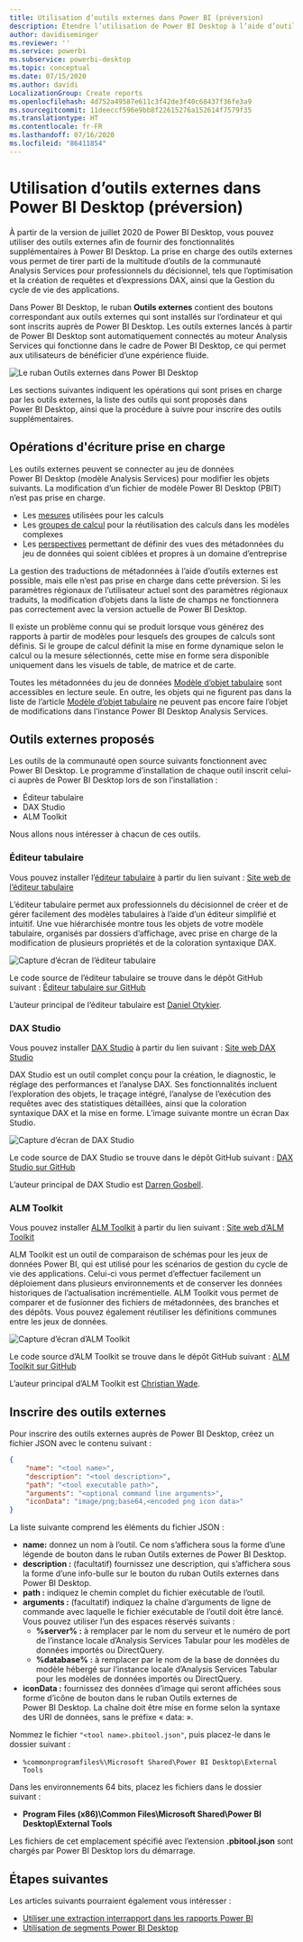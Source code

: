 ```yaml
---
title: Utilisation d’outils externes dans Power BI (préversion)
description: Étendre l’utilisation de Power BI Desktop à l’aide d’outils externes
author: davidiseminger
ms.reviewer: ''
ms.service: powerbi
ms.subservice: powerbi-desktop
ms.topic: conceptual
ms.date: 07/15/2020
ms.author: davidi
LocalizationGroup: Create reports
ms.openlocfilehash: 4d752a49587e611c3f42de3f40c68437f36fe3a9
ms.sourcegitcommit: 11deeccf596e9bb8f22615276a152614f7579f35
ms.translationtype: HT
ms.contentlocale: fr-FR
ms.lasthandoff: 07/16/2020
ms.locfileid: "86411854"
---
```

# <a name="using-external-tools-in-power-bi-desktop-preview"></a>Utilisation d’outils externes dans Power BI Desktop (préversion)

À partir de la version de juillet 2020 de Power BI Desktop, vous pouvez utiliser des outils externes afin de fournir des fonctionnalités supplémentaires à Power BI Desktop. La prise en charge des outils externes vous permet de tirer parti de la multitude d’outils de la communauté Analysis Services pour professionnels du décisionnel, tels que l’optimisation et la création de requêtes et d’expressions DAX, ainsi que la Gestion du cycle de vie des applications.

Dans Power BI Desktop, le ruban **Outils externes** contient des boutons correspondant aux outils externes qui sont installés sur l’ordinateur et qui sont inscrits auprès de Power BI Desktop. Les outils externes lancés à partir de Power BI Desktop sont automatiquement connectés au moteur Analysis Services qui fonctionne dans le cadre de Power BI Desktop, ce qui permet aux utilisateurs de bénéficier d’une expérience fluide.

![Le ruban Outils externes dans Power BI Desktop](media/desktop-external-tools/desktop-external-tools-01.png)

Les sections suivantes indiquent les opérations qui sont prises en charge par les outils externes, la liste des outils qui sont proposés dans Power BI Desktop, ainsi que la procédure à suivre pour inscrire des outils supplémentaires.

## <a name="supported-write-operations"></a>Opérations d'écriture prise en charge

Les outils externes peuvent se connecter au jeu de données Power BI Desktop (modèle Analysis Services) pour modifier les objets suivants. La modification d’un fichier de modèle Power BI Desktop (PBIT) n’est pas prise en charge.

* Les [mesures](https://docs.microsoft.com/analysis-services/tabular-models/measures-ssas-tabular) utilisées pour les calculs
* Les [groupes de calcul](https://docs.microsoft.com/analysis-services/tabular-models/calculation-groups) pour la réutilisation des calculs dans les modèles complexes
* Les [perspectives](https://docs.microsoft.com/analysis-services/tabular-models/perspectives-ssas-tabular) permettant de définir des vues des métadonnées du jeu de données qui soient ciblées et propres à un domaine d’entreprise

La gestion des traductions de métadonnées à l’aide d’outils externes est possible, mais elle n’est pas prise en charge dans cette préversion. Si les paramètres régionaux de l’utilisateur actuel sont des paramètres régionaux traduits, la modification d’objets dans la liste de champs ne fonctionnera pas correctement avec la version actuelle de Power BI Desktop. 

Il existe un problème connu qui se produit lorsque vous générez des rapports à partir de modèles pour lesquels des groupes de calculs sont définis. Si le groupe de calcul définit la mise en forme dynamique selon le calcul ou la mesure sélectionnés, cette mise en forme sera disponible uniquement dans les visuels de table, de matrice et de carte.

Toutes les métadonnées du jeu de données [Modèle d’objet tabulaire](https://docs.microsoft.com/analysis-services/tom/introduction-to-the-tabular-object-model-tom-in-analysis-services-amo) sont accessibles en lecture seule. En outre, les objets qui ne figurent pas dans la liste de l’article [Modèle d’objet tabulaire](https://docs.microsoft.com/analysis-services/tom/introduction-to-the-tabular-object-model-tom-in-analysis-services-amo) ne peuvent pas encore faire l’objet de modifications dans l’instance Power BI Desktop Analysis Services.


## <a name="featured-external-tools"></a>Outils externes proposés

Les outils de la communauté open source suivants fonctionnent avec Power BI Desktop. Le programme d’installation de chaque outil inscrit celui-ci auprès de Power BI Desktop lors de son l’installation :

* Éditeur tabulaire
* DAX Studio
* ALM Toolkit

Nous allons nous intéresser à chacun de ces outils.

### <a name="tabular-editor"></a>Éditeur tabulaire

Vous pouvez installer l’[éditeur tabulaire](https://tabulareditor.com/) à partir du lien suivant : [Site web de l’éditeur tabulaire](https://tabulareditor.com/)

L’éditeur tabulaire permet aux professionnels du décisionnel de créer et de gérer facilement des modèles tabulaires à l’aide d’un éditeur simplifié et intuitif. Une vue hiérarchisée montre tous les objets de votre modèle tabulaire, organisés par dossiers d’affichage, avec prise en charge de la modification de plusieurs propriétés et de la coloration syntaxique DAX.

![Capture d’écran de l’éditeur tabulaire](media/desktop-external-tools/desktop-external-tools-02.png)

Le code source de l’éditeur tabulaire se trouve dans le dépôt GitHub suivant : [Éditeur tabulaire sur GitHub](https://github.com/otykier/TabularEditor)

L’auteur principal de l’éditeur tabulaire est [Daniel Otykier](https://www.linkedin.com/in/daniel-otykier-2231876).


### <a name="dax-studio"></a>DAX Studio

Vous pouvez installer [DAX Studio](https://daxstudio.org) à partir du lien suivant : [Site web DAX Studio](https://daxstudio.org)

DAX Studio est un outil complet conçu pour la création, le diagnostic, le réglage des performances et l’analyse DAX. Ses fonctionnalités incluent l’exploration des objets, le traçage intégré, l’analyse de l’exécution des requêtes avec des statistiques détaillées, ainsi que la coloration syntaxique DAX et la mise en forme. L’image suivante montre un écran Dax Studio. 

![Capture d’écran de DAX Studio](media/desktop-external-tools/desktop-external-tools-03.png)

Le code source de DAX Studio se trouve dans le dépôt GitHub suivant : [DAX Studio sur GitHub](https://github.com/DaxStudio/DaxStudio)

L’auteur principal de DAX Studio est [Darren Gosbell](https://www.linkedin.com/in/darrengosbell).

### <a name="alm-toolkit"></a>ALM Toolkit

Vous pouvez installer [ALM Toolkit](http://alm-toolkit.com) à partir du lien suivant : [Site web d’ALM Toolkit](http://alm-toolkit.com)

ALM Toolkit est un outil de comparaison de schémas pour les jeux de données Power BI, qui est utilisé pour les scénarios de gestion du cycle de vie des applications. Celui-ci vous permet d’effectuer facilement un déploiement dans plusieurs environnements et de conserver les données historiques de l’actualisation incrémentielle. ALM Toolkit vous permet de comparer et de fusionner des fichiers de métadonnées, des branches et des dépôts. Vous pouvez également réutiliser les définitions communes entre les jeux de données.

![Capture d’écran d’ALM Toolkit](media/desktop-external-tools/desktop-external-tools-04.png)

Le code source d’ALM Toolkit se trouve dans le dépôt GitHub suivant : [ALM Toolkit sur GitHub](https://github.com/microsoft/analysis-services)

L’auteur principal d’ALM Toolkit est [Christian Wade](https://www.linkedin.com/in/christianwade1).


## <a name="how-to-register-external-tools"></a>Inscrire des outils externes

Pour inscrire des outils externes auprès de Power BI Desktop, créez un fichier JSON avec le contenu suivant :

```json
{
    "name": "<tool name>",
    "description": "<tool description>",
    "path": "<tool executable path>",
    "arguments": "<optional command line arguments>",
    "iconData": "image/png;base64,<encoded png icon data>"
}
```

La liste suivante comprend les éléments du fichier JSON :
 
* **name:** donnez un nom à l’outil. Ce nom s’affichera sous la forme d’une légende de bouton dans le ruban Outils externes de Power BI Desktop.
* **description :** (facultatif) fournissez une description, qui s’affichera sous la forme d’une info-bulle sur le bouton du ruban Outils externes dans Power BI Desktop.
* **path :** indiquez le chemin complet du fichier exécutable de l’outil.
* **arguments :** (facultatif) indiquez la chaîne d’arguments de ligne de commande avec laquelle le fichier exécutable de l’outil doit être lancé. Vous pouvez utiliser l’un des espaces réservés suivants :
    * **%server% :** à remplacer par le nom du serveur et le numéro de port de l’instance locale d’Analysis Services Tabular pour les modèles de données importés ou DirectQuery.
    * **%database% :** à remplacer par le nom de la base de données du modèle hébergé sur l’instance locale d’Analysis Services Tabular pour les modèles de données importés ou DirectQuery.
* **iconData :** fournissez des données d’image qui seront affichées sous forme d’icône de bouton dans le ruban Outils externes de Power BI Desktop. La chaîne doit être mise en forme selon la syntaxe des URI de données, sans le préfixe « data: ».
 
Nommez le fichier `"<tool name>.pbitool.json"`, puis placez-le dans le dossier suivant :

* `%commonprogramfiles%\Microsoft Shared\Power BI Desktop\External Tools`

Dans les environnements 64 bits, placez les fichiers dans le dossier suivant :

* **Program Files (x86)\Common Files\Microsoft Shared\Power BI Desktop\External Tools**

Les fichiers de cet emplacement spécifié avec l’extension **.pbitool.json** sont chargés par Power BI Desktop lors du démarrage.


## <a name="next-steps"></a>Étapes suivantes

Les articles suivants pourraient également vous intéresser :

* [Utiliser une extraction interrapport dans les rapports Power BI](desktop-cross-report-drill-through.md)
* [Utilisation de segments Power BI Desktop](../visuals/power-bi-visualization-slicers.md)


